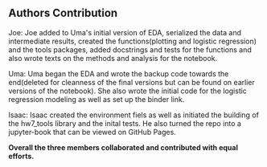 ## Authors Contribution

Joe: Joe added to Uma's initial version of EDA, serialized the data and intermediate results, created the functions(plotting and logistic regression) and the tools packages, added docstrings and tests for the functions and also wrote texts on the methods and analysis for the notebook.


Uma: Uma began the EDA and wrote the backup code towards the end(deleted for cleanness of the final versions but can be found on earlier versions of the notebook). She also wrote the initial code for the logistic regression modeling as well as set up the binder link.


Isaac: Isaac created the environment fiels as well as initiated the building of the hw7_tools library and the inital tests. He also turned the repo into a jupyter-book that can be viewed on GitHub Pages. 


**Overall the three members collaborated and contributed with equal efforts.**